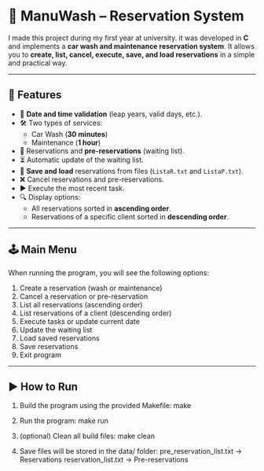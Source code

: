 # 🚗 ManuWash – Reservation System

I made this project during my first year at university. it was developed in **C** and implements a **car wash and maintenance reservation system**. It allows you to **create, list, cancel, execute, save, and load reservations** in a simple and practical way.  

---

## 🚀 Features
- 📅 **Date and time validation** (leap years, valid days, etc.).  
- 🛠️ Two types of services:
  - Car Wash (**30 minutes**)  
  - Maintenance (**1 hour**)  
- 📝 Reservations and **pre-reservations** (waiting list).  
- ⏳ Automatic update of the waiting list.  
- 💾 **Save and load** reservations from files (`ListaR.txt` and `ListaP.txt`).  
- ❌ Cancel reservations and pre-reservations.  
- ▶️ Execute the most recent task.  
- 🔍 Display options:
  - All reservations sorted in **ascending order**.  
  - Reservations of a specific client sorted in **descending order**.  

---

## 🕹️ Main Menu
When running the program, you will see the following options:

1. Create a reservation (wash or maintenance)  
2. Cancel a reservation or pre-reservation  
3. List all reservations (ascending order)  
4. List reservations of a client (descending order)  
5. Execute tasks or update current date  
6. Update the waiting list  
7. Load saved reservations  
8. Save reservations  
9. Exit program  

---

## ▶️ How to Run
1. Build the program using the provided Makefile:
    make

2. Run the program:
    make run

3. (optional) Clean all build files:
    make clean

4. Save files will be stored in the data/ folder:
    pre_reservation_list.txt → Reservations
    reservation_list.txt → Pre-reservations
